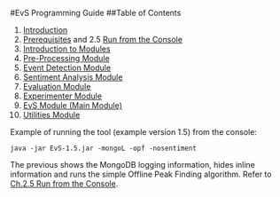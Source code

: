 #EvS Programming Guide
##Table of Contents

1. [Introduction](https://github.com/Lefteris008/EvS/wiki/01.-Introduction)
2. [Prerequisites](https://github.com/Lefteris008/EvS/wiki/02.-Prerequisites) and 2.5 [Run from the Console](https://github.com/Lefteris008/EvS/wiki/02.5.-Run-from-the-Console)
3. [Introduction to Modules](https://github.com/Lefteris008/EvS/wiki/03.-Introduction-to-Modules)
4. [Pre-Processing Module](https://github.com/Lefteris008/EvS/wiki/04.-Pre-Processing-Module)
5. [Event Detection Module](https://github.com/Lefteris008/EvS/wiki/05.-Event-Detection-Module)
6. [Sentiment Analysis Module](https://github.com/Lefteris008/EvS/wiki/06.-Sentiment-Analysis-Module)
7. [Evaluation Module](https://github.com/Lefteris008/EvS/wiki/07.-Evaluation-Module)
8. [Experimenter Module](https://github.com/Lefteris008/EvS/wiki/08.-Experimenter-Module)
9. [EvS Module (Main Module)](https://github.com/Lefteris008/EvS/wiki/09.-EvS-Module-%28Main-Module%29)
10. [Utilities Module](https://github.com/Lefteris008/EvS/wiki/10.-Utilities-Module)

Example of running the tool (example version 1.5) from the console:

    java -jar EvS-1.5.jar -mongoL -opf -nosentiment

The previous shows the MongoDB logging information, hides inline information and runs the simple Offline Peak Finding algorithm. Refer to [Ch.2.5 Run from the Console](https://github.com/Lefteris008/EvS/wiki/02.5.-Run-from-the-Console).



